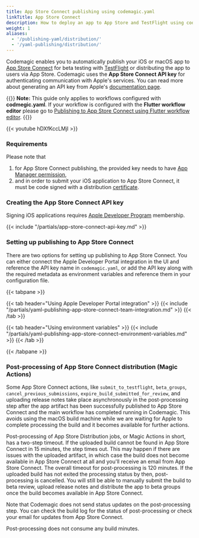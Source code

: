 ```yaml
---
title: App Store Connect publishing using codemagic.yaml
linkTitle: App Store Connect
description: How to deploy an app to App Store and TestFlight using codemagic.yaml
weight: 1
aliases: 
  - '/publishing-yaml/distribution/' 
  - '/yaml-publishing/distribution/'
---
```



Codemagic enables you to automatically publish your iOS or macOS app to [App Store Connect](https://appstoreconnect.apple.com/) for beta testing with [TestFlight](https://developer.apple.com/testflight/) or distributing the app to users via App Store. Codemagic uses the **App Store Connect API key** for authenticating communication with Apple's services. You can read more about generating an API key from Apple's [documentation page](https://developer.apple.com/documentation/appstoreconnectapi/creating_api_keys_for_app_store_connect_api).

{{<notebox>}}
**Note:** This guide only applies to workflows configured with **codmegic.yaml**. If your workflow is configured with the **Flutter workflow editor** please go to [Publishing to App Store Connect using Flutter workflow editor](../publishing/publishing-to-app-store).
{{</notebox>}}

{{< youtube hDXfKccLMjI >}}

### Requirements

Please note that

1. for App Store Connect publishing, the provided key needs to have [App Manager permission](https://help.apple.com/app-store-connect/#/deve5f9a89d7),
2. and in order to submit your iOS application to App Store Connect, it must be code signed with a distribution [certificate](https://developer.apple.com/support/certificates/).

### Creating the App Store Connect API key
Signing iOS applications requires [Apple Developer Program](https://developer.apple.com/programs/enroll/) membership.

{{< include "/partials/app-store-connect-api-key.md" >}}

### Setting up publishing to App Store Connect

There are two options for setting up publishing to App Store Connect. You can either connect the Apple Developer Portal integration in the UI and reference the API key name in `codemagic.yaml`, or add the API key along with the required metadata as environment variables and reference them in your configuration file.

{{< tabpane >}}

{{< tab header="Using Apple Developer Portal integration" >}}
{{< include "/partials/yaml-publishing-app-store-connect-team-integration.md" >}}
{{< /tab >}}

{{< tab header="Using environment variables" >}}
{{< include "/partials/yaml-publishing-app-store-connect-environment-variables.md" >}}
{{< /tab >}}

{{< /tabpane >}}

### Post-processing of App Store Connect distribution (Magic Actions)

Some App Store Connect actions, like `submit_to_testflight`, `beta_groups`, `cancel_previous_submissions`, `expire_build_submitted_for_review`, and uploading release notes take place asynchronously in the post-processing step after the app artifact has been successfully published to App Store Connect and the main workflow has completed running in Codemagic. This avoids using the macOS build machine while we are waiting for Apple to complete processing the build and it becomes available for further actions.

Post-processing of App Store Distribution jobs, or Magic Actions in short, has a two-step timeout. If the uploaded build cannot be found in App Store Connect in 15 minutes, the step times out. This may happen if there are issues with the uploaded artifact, in which case the build does not become available in App Store Connect at all and you'll receive an email from App Store Connect. The overall timeout for post-processing is 120 minutes. If the uploaded build has not exited the processing status by then, post-processing is cancelled. You will still be able to manually submit the build to beta review, upload release notes and distribute the app to beta groups once the build becomes available in App Store Connect.

Note that Codemagic does not send status updates on the post-processing step. You can check the build log for the status of post-processing or check your email for updates from App Store Connect.

Post-processing does not consume any build minutes.
